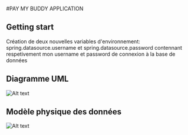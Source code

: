 #PAY MY BUDDY APPLICATION

## Getting start
Création de deux nouvelles variables d'environnement: spring.datasource.username et spring.datasource.password contennant respetivement mon username et password de connexion à la base de données

## Diagramme UML
<img alt="Alt text" src="C:/Users/lara_/OneDrive/Documentos/Projets_OpenClassrooms/Projet6/diagrammeUML.png">

## Modèle physique des données
<img alt="Alt text" src="C:/Users/lara_/OneDrive/Documentos/Projets_OpenClassrooms/Projet6/schemabasedonnees.png">